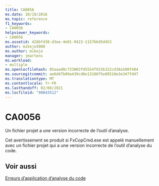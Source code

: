 ```yaml
---
title: CA0056
ms.date: 10/19/2016
ms.topic: reference
f1_keywords:
- CA0056
helpviewer_keywords:
- CA0056
ms.assetid: 428bfd38-d3ee-4e01-9423-115766d5d453
author: mikejo5000
ms.author: mikejo
manager: jmartens
ms.workload:
- multiple
ms.openlocfilehash: 85aaad0c733003f45554f933b322cd38a100f484
ms.sourcegitcommit: ae6d47b09a439cd0e13180f5e89510e3e347fd47
ms.translationtype: MT
ms.contentlocale: fr-FR
ms.lasthandoff: 02/08/2021
ms.locfileid: "99843512"
---
```

# <a name="ca0056"></a>CA0056
Un fichier projet a une version incorrecte de l’outil d’analyse.

Cet avertissement se produit si FxCopCmd.exe est appelé manuellement avec un fichier projet qui a une version incorrecte de l’outil d’analyse du code.

## <a name="see-also"></a>Voir aussi
[Erreurs d’application d’analyse du code](../code-quality/code-analysis-application-errors.md)

